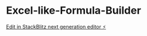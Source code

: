 # Excel-like-Formula-Builder

[Edit in StackBlitz next generation editor ⚡️](https://stackblitz.com/~/github.com/ankitkaushik24/Excel-like-Formula-Builder)